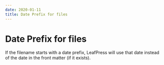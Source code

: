 ```yaml
---
date: 2020-01-11
title: Date Prefix for files
---
```

#  Date Prefix for files

If the filename starts with a date prefix, LeafPress will use that date instead of the date in the front matter (if it exists). 

